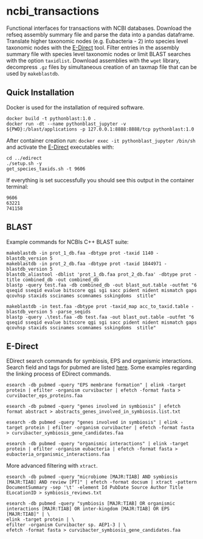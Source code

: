 # ncbi_transactions
Functional interfaces for transactions with NCBI databases. Download the refseq assembly summary file and parse the data into a pandas dataframe. Translate higher taxonomic nodes (e.g. Eubacteria - 2) into species level taxonomic nodes with the [E-Direct](https://www.ncbi.nlm.nih.gov/books/NBK179288/) tool. Filter entries in the assembly summary file with species level taxonomic nodes or limit BLAST searches with the option `taxidlist`. Download assemblies with the `wget` library, decompress `.gz` files by simultaneous creation of an taxmap file that can be used by `makeblastdb`.

## Quick Installation
Docker is used for the installation of required software.
```console
docker build -t pythonblast:1.0 .
docker run -dt --name pythonblast_jupyter -v ${PWD}:/blast/applications -p 127.0.0.1:8888:8888/tcp pythonblast:1.0 
```
After container creation run: `docker exec -it pythonblast_jupyter /bin/sh` and activate the [E-Direct](https://www.ncbi.nlm.nih.gov/books/NBK179288/) executables with:
```console
cd ../edirect
./setup.sh -y
get_species_taxids.sh -t 9606
```

If everything is set successfully you should see this output in the container terminal:
`````console
9606
63221
741158
`````
## BLAST

Example commands for NCBIs C++ BLAST suite:

````console
makeblastdb -in prot_1_db.faa -dbtype prot -taxid 1140 -blastdb_version 5
makeblastdb -in prot_2_db.faa -dbtype prot -taxid 1844971 -blastdb_version 5
blastdb_aliastool -dblist 'prot_1_db.faa prot_2_db.faa' -dbtype prot -title combined_db -out combined_db
blastp -query test.faa -db combined_db -out blast_out.table -outfmt "6 qseqid sseqid evalue bitscore qgi sgi sacc pident nident mismatch gaps qcovhsp staxids sscinames scomnames sskingdoms  stitle"

makeblastdb -in test.faa -dbtype prot -taxid_map acc_to_taxid.table -blastdb_version 5 -parse_seqids
blastp -query .\test.faa -db test.faa -out blast_out.table -outfmt "6 qseqid sseqid evalue bitscore qgi sgi sacc pident nident mismatch gaps qcovhsp staxids sscinames scomnames sskingdoms  stitle"

````

## E-Direct
EDirect search commands for symbiosis, EPS and organismic interactions. Search field and tags for pubmed are listed [here](https://pubmed.ncbi.nlm.nih.gov/help/#search-tags). Some examples regarding the linking process of EDirect commands.
````Shell
esearch -db pubmed -query "EPS membrane formation" | elink -target protein | efilter -organism curvibacter | efetch -format fasta > curvibacter_eps_proteins.faa

esearch -db pubmed -query "genes involved in symbiosis" | efetch format abstract > abstracts_genes_involved_in_symbiosis.list.txt

esearch -db pubmed -query "genes involved in symbiosis" | elink -target protein | efilter -organism curvibacter | efetch -format fasta > curvibacter_symbiosis_gene_candidates.faa

esearch -db pubmed -query "organismic interactions" | elink -target protein | efilter -organism eubacteria | efetch -format fasta > eubacteria_organismic_interactions.faa
````
More advanced filtering with `xtract`.
````Shell
esearch -db pubmed -query "microbiome [MAJR:TIAB] AND symbiosis [MAJR:TIAB] AND review [PT]" | efetch -format docsum | xtract -pattern DocumentSummary -sep '\t' -element Id PubDate Source Author Title ELocationID > symbiosis_reviews.txt

esearch -db pubmed -query "symbiosis [MAJR:TIAB] OR organismic interactions [MAJR:TIAB] OR inter-kingdom [MAJR:TIAB] OR EPS [MAJR:TIAB]" | \
elink -target protein | \
efilter -organism Curvibacter sp. AEP1-3 | \
efetch -format fasta > curvibacter_symbiosis_gene_candidates.faa
````
